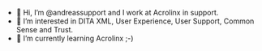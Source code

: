 - 👋 Hi, I’m @andreassupport and I work at Acrolinx in support.
- 👀 I’m interested in DITA XML, User Experience, User Support, Common Sense and Trust.
- 🌱 I’m currently learning Acrolinx ;-)

<!---
andreassupport/andreassupport is a ✨ special ✨ repository because its `README.md` (this file) appears on your GitHub profile.
You can click the Preview link to take a look at your changes.
--->
